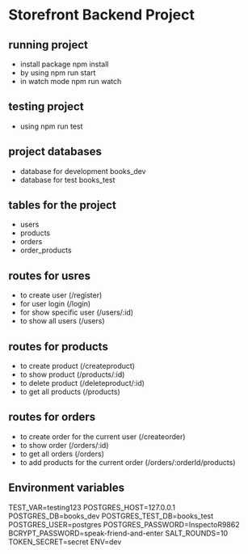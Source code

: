 # Storefront Backend Project


## running project
- install package npm install
- by using npm run start
- in watch mode npm run watch 

 ## testing project
 - using npm run test

## project databases
- database for development books_dev
- database for test books_test

## tables for the project 
- users
- products
- orders 
- order_products

## routes for usres
- to create user (/register)
- for user login (/login)
- for show specific user (/users/:id)
- to show all users (/users)


## routes for products 
- to create product (/createproduct)
- to show product (/products/:id)
- to delete product (/deleteproduct/:id)
- to get all products (/products)


## routes for orders 
- to create order for the current user (/createorder)
- to show order (/orders/:id)
- to get all orders (/orders)
- to add products for the current order (/orders/:orderId/products)

## Environment variables
TEST_VAR=testing123
POSTGRES_HOST=127.0.0.1
POSTGRES_DB=books_dev
POSTGRES_TEST_DB=books_test
POSTGRES_USER=postgres
POSTGRES_PASSWORD=InspectoR9862
BCRYPT_PASSWORD=speak-friend-and-enter
SALT_ROUNDS=10
TOKEN_SECRET=secret
ENV=dev





